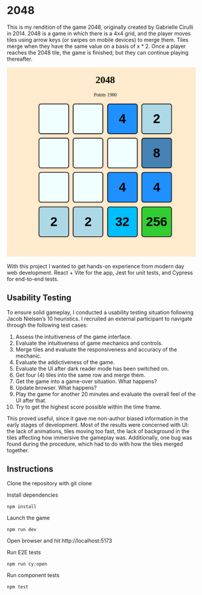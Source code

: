 # 2048

This is my rendition of the game 2048, originally created by Gabrielle Cirulli in 2014. 2048 is a game in which there is a 4x4 grid, and the player moves tiles using arrow keys (or swipes on mobile devices) to merge them. Tiles merge when they have the same value on a basis of x * 2. Once a player reaches the 2048 tile, the game is finished, but they can continue playing thereafter.

![Screencap of the game](/2048-screencap.png)

With this project I wanted to get hands-on experience from modern day web development. React + Vite for the app, Jest for unit tests, and Cypress for end-to-end tests. 

## Usability Testing

To ensure solid gameplay, I conducted a usability testing situation following Jacob Nielsen’s 10 heuristics. I recruited an external participant to navigate through the following test cases:

1. Assess the intuitiveness of the game interface.
2. Evaluate the intuitiveness of game mechanics and controls.
3. Merge tiles and evaluate the responsiveness and accuracy of the mechanic.
4. Evaluate the addictiveness of the game.
5. Evaluate the UI after dark reader mode has been switched on.
6. Get four (4) tiles into the same row and merge them.
7. Get the game into a game-over situation. What happens?
8. Update browser. What happens?
9. Play the game for another 20 minutes and evaluate the overall feel of the UI
after that.
10. Try to get the highest score possible within the time frame.

This proved useful, since it gave me non-author biased information in the early stages of development. Most of the results were concerned with UI: the lack of animations, tiles moving too fast, the lack of background in the tiles affecting how immersive the gameplay was. Additionally, one bug was found during the procedure, which had to do with how the tiles merged together.

## Instructions

Clone the repository with git clone

Install dependencies

```
npm install
```

Launch the game

```
npm run dev
```

Open browser and hit http://localhost:5173

Run E2E tests

```
npm run cy:open
```

Run component tests

```
npm test
```
